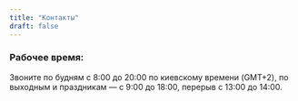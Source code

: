 ```yaml
---
title: "Контакты"
draft: false
---
```


### Рабочее время:

Звоните по будням с 8:00 до 20:00 по киевскому времени (GMT+2), по выходным и праздникам — с 9:00 до 18:00, перерыв с 13:00 до 14:00.
